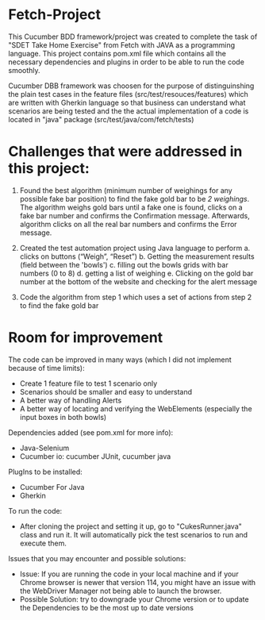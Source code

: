 # Fetch-Project

This Cucumber BDD framework/project was created to complete the task of "SDET Take Home Exercise" from Fetch with JAVA as a programming language. 
This project contains pom.xml file which contains all the necessary dependencies and plugins in order to be able to run the code smoothly.

Cucumber DBB framework was choosen for the purpose of distinguinshing the plain test cases in the feature files (src/test/resouces/features) which are written with Gherkin language 
  so that business can understand what scenarios are being tested and the the actual implementation of a code is located in "java" package (src/test/java/com/fetch/tests)

# Challenges that were addressed in this project:

  1. Found the best algorithm (minimum number of weighings for any possible fake bar position) to find the fake gold bar to be *2 weighings*.
      The algorithm weighs gold bars until a fake one is found, clicks on a fake bar number and confirms the Confirmation message. 
      Afterwards, algorithm clicks on all the real bar numbers and confirms the Error message.

  2. Created the test automation project using Java language to perform
    a. clicks on buttons (“Weigh”, “Reset”)
    b. Getting the measurement results (field between the 'bowls')
    c. filling out the bowls grids with bar numbers (0 to 8)
    d. getting a list of weighing
    e. Clicking on the gold bar number at the bottom of the website and checking for the alert message

  3. Code the algorithm from step 1 which uses a set of actions from step 2 to find the fake gold bar

# Room for improvement 
The code can be improved in many ways (which I did not implement because of time limits):
- Create 1 feature file to test 1 scenario only
- Scenarios should be smaller and easy to understand
- A better way of handling Alerts
- A better way of locating and verifying the WebElements (especially the input boxes in both bowls)

Dependencies added (see pom.xml for more info):
 - Java-Selenium
 - Cucumber io:
   cucumber JUnit,
   cucumber java

PlugIns to be installed:
 - Cucumber For Java
 - Gherkin

To run the code:
- After cloning the project and setting it up, go to "CukesRunner.java" class and run it. It will automatically pick the test scenarios to run and execute them. 

Issues that you may encounter and possible solutions:
- Issue: If you are running the code in your local machine and if your Chrome browser is newer that version 114, you might have an issue with the WebDriver Manager not being able to launch the browser.
- Possible Solution: try to downgrade your Chrome version or to update the Dependencies to be the most up to date versions 
